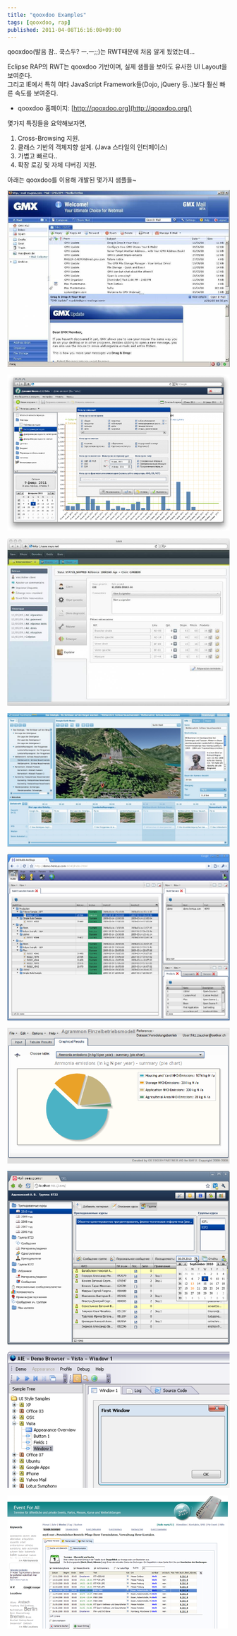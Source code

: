 ```yaml
---
title: "qooxdoo Examples"
tags: [qooxdoo, rap]
published: 2011-04-08T16:16:08+09:00
---
```

qooxdoo(발음 참.. 쿡스두? ㅡ.ㅡ;;)는 RWT때문에 처음 알게 됬었는데...   
  
Eclipse RAP의 RWT는 qooxdoo 기반이며, 실제 샘플을 보아도 유사한 UI Layout을 보여준다.  
그리고 IE에서 특히 여타 JavaScript Framework들(Dojo, jQuery 등..)보다 훨신 빠른 속도를 보여준다.
  
- qooxdoo 홈페이지: [http://qooxdoo.org](http://qooxdoo.org/)  
  
몇가지 특징들을 요약해보자면,  
1. Cross-Browsing 지원.  
2. 클래스 기반의 객체지향 설계. (Java 스타일의 인터페이스)  
3. 가볍고 빠르다..  
4. 확장 로깅 및 자체 디버깅 지원.  
  
아래는 qooxdoo를 이용해 개발된 몇가지 샘플들~

![qooxdoo sample](../assets/images/2011-04-08-201104081600.jpg)
  
![qooxdoo sample](../assets/images/2011-04-08-201104081601.png)
  
![qooxdoo sample](../assets/images/2011-04-08-201104081603.jpg)
  
![qooxdoo sample](../assets/images/2011-04-08-201104081604.jpg)
  
![qooxdoo sample](../assets/images/2011-04-08-201104081605.png)
  
![qooxdoo sample](../assets/images/2011-04-08-201104081606.png)
  
![qooxdoo sample](../assets/images/2011-04-08-201104081607.png)
  
![qooxdoo sample](../assets/images/2011-04-08-201104081608.png)
  
![qooxdoo sample](../assets/images/2011-04-08-201104081609.png)
  
